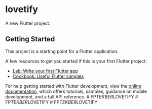 # lovetify

A new Flutter project.

## Getting Started

This project is a starting point for a Flutter application.

A few resources to get you started if this is your first Flutter project:

- [Lab: Write your first Flutter app](https://docs.flutter.dev/get-started/codelab)
- [Cookbook: Useful Flutter samples](https://docs.flutter.dev/cookbook)

For help getting started with Flutter development, view the
[online documentation](https://docs.flutter.dev/), which offers tutorials,
samples, guidance on mobile development, and a full API reference.
#   F P _ T E K B E R _ L O V E T I F Y  
 #   F P _ T E K B E R _ L O V E T I F Y  
 #   F P _ T E K B E R _ L O V E T I F Y  
 